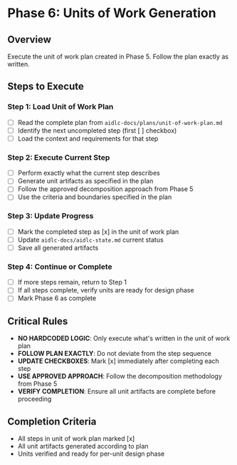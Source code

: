 # Phase 6: Units of Work Generation

## Overview
Execute the unit of work plan created in Phase 5. Follow the plan exactly as written.

## Steps to Execute

### Step 1: Load Unit of Work Plan
- [ ] Read the complete plan from `aidlc-docs/plans/unit-of-work-plan.md`
- [ ] Identify the next uncompleted step (first [ ] checkbox)
- [ ] Load the context and requirements for that step

### Step 2: Execute Current Step
- [ ] Perform exactly what the current step describes
- [ ] Generate unit artifacts as specified in the plan
- [ ] Follow the approved decomposition approach from Phase 5
- [ ] Use the criteria and boundaries specified in the plan

### Step 3: Update Progress
- [ ] Mark the completed step as [x] in the unit of work plan
- [ ] Update `aidlc-docs/aidlc-state.md` current status
- [ ] Save all generated artifacts

### Step 4: Continue or Complete
- [ ] If more steps remain, return to Step 1
- [ ] If all steps complete, verify units are ready for design phase
- [ ] Mark Phase 6 as complete

## Critical Rules
- **NO HARDCODED LOGIC**: Only execute what's written in the unit of work plan
- **FOLLOW PLAN EXACTLY**: Do not deviate from the step sequence
- **UPDATE CHECKBOXES**: Mark [x] immediately after completing each step
- **USE APPROVED APPROACH**: Follow the decomposition methodology from Phase 5
- **VERIFY COMPLETION**: Ensure all unit artifacts are complete before proceeding

## Completion Criteria
- All steps in unit of work plan marked [x]
- All unit artifacts generated according to plan
- Units verified and ready for per-unit design phase
